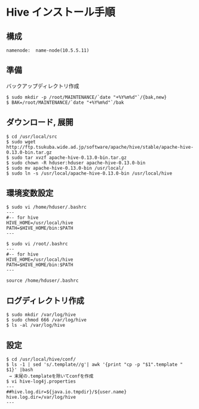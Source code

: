 <!--
************************************************************
Hiveインストール手順
概要:
 Hiveとは、hadoop上で、SQLライクな構文を使って、MapReduce処理を行ってくれるフレームワーク
参照元: http://kakakikikeke.blogspot.jp/2012/08/hadoophive.html
        http://www.ayutaya.com/dev/hadoop/hive
Copyright (c) Takehiko OGASAWARA 2014 All Rights Reserved.
************************************************************
-->

# Hive インストール手順

## 構成
```
namenode:  name-node(10.5.5.11)
```

## 準備
バックアップディレクトリ作成
```
$ sudo mkdir -p /root/MAINTENANCE/`date "+%Y%m%d"`/{bak,new}
$ BAK=/root/MAINTENANCE/`date "+%Y%m%d"`/bak
```

## ダウンロード, 展開
```
$ cd /usr/local/src
$ sudo wget http://ftp.tsukuba.wide.ad.jp/software/apache/hive/stable/apache-hive-0.13.0-bin.tar.gz
$ sudo tar xvzf apache-hive-0.13.0-bin.tar.gz
$ sudo chown -R hduser:hduser apache-hive-0.13.0-bin
$ sudo mv apache-hive-0.13.0-bin /usr/local/
$ sudo ln -s /usr/local/apache-hive-0.13.0-bin /usr/local/hive
```

## 環境変数設定
```
$ sudo vi /home/hduser/.bashrc
---
#-- for hive
HIVE_HOME=/usr/local/hive
PATH=$HIVE_HOME/bin:$PATH
---

$ sudo vi /root/.bashrc
---
#-- for hive
HIVE_HOME=/usr/local/hive
PATH=$HIVE_HOME/bin:$PATH
---

source /home/hduser/.bashrc
```

## ログディレクトリ作成
```
$ sudo mkdir /var/log/hive
$ sudo chmod 666 /var/log/hive
$ ls -al /var/log/hive
```

## 設定
```
$ cd /usr/local/hive/conf/
$ ls -1 | sed 's/.template//g'| awk '{print "cp -p "$1".template " $1}' |bash
 → 末尾の.templateを除いてconfを作成
$ vi hive-log4j.properties
---
##hive.log.dir=${java.io.tmpdir}/${user.name}
hive.log.dir=/var/log/hive
---
```
